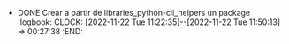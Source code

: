 - DONE Crear a partir de libraries_python-cli_helpers un package  
  :logbook:
  CLOCK: [2022-11-22 Tue 11:22:35]--[2022-11-22 Tue 11:50:13] =>  00:27:38
  :END: